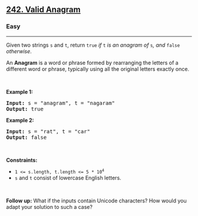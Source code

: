 <h2><a href="https://leetcode.com/problems/valid-anagram/">242. Valid Anagram</a></h2><h3>Easy</h3><hr><div><p class="extension-adhd-reader-p"><span class="extension-adhd-reader-wrapper"><span class="extension-adhd-reader-container"><span class="extension-adhd-reader-boldify">G</span>iven</span> <span class="extension-adhd-reader-container"><span class="extension-adhd-reader-boldify">t</span>wo</span> <span class="extension-adhd-reader-container"><span class="extension-adhd-reader-boldify">st</span>rings</span> </span><code>s</code><span class="extension-adhd-reader-wrapper"> <span class="extension-adhd-reader-container"><span class="extension-adhd-reader-boldify">a</span>nd</span> </span><code>t</code><span class="extension-adhd-reader-wrapper">, <span class="extension-adhd-reader-container"><span class="extension-adhd-reader-boldify">re</span>turn</span> </span><code><span class="extension-adhd-reader-wrapper"><span class="extension-adhd-reader-container"><span class="extension-adhd-reader-boldify">t</span>rue</span></span></code> <em>if</em> <code>t</code> <em><span class="extension-adhd-reader-wrapper">is an <span class="extension-adhd-reader-container"><span class="extension-adhd-reader-boldify">an</span>agram</span> of</span></em> <code>s</code><em><span class="extension-adhd-reader-wrapper">, <span class="extension-adhd-reader-container"><span class="extension-adhd-reader-boldify">a</span>nd</span></span></em> <code><span class="extension-adhd-reader-wrapper"><span class="extension-adhd-reader-container"><span class="extension-adhd-reader-boldify">f</span>alse</span></span></code> <em><span class="extension-adhd-reader-wrapper"><span class="extension-adhd-reader-container"><span class="extension-adhd-reader-boldify">oth</span>erwise</span></span></em>.</p>

<p class="extension-adhd-reader-p">An <strong><span class="extension-adhd-reader-wrapper"><span class="extension-adhd-reader-container"><span class="extension-adhd-reader-boldify">An</span>agram</span></span></strong><span class="extension-adhd-reader-wrapper"> is a <span class="extension-adhd-reader-container"><span class="extension-adhd-reader-boldify">w</span>ord</span> or <span class="extension-adhd-reader-container"><span class="extension-adhd-reader-boldify">ph</span>rase</span> <span class="extension-adhd-reader-container"><span class="extension-adhd-reader-boldify">fo</span>rmed</span> by <span class="extension-adhd-reader-container"><span class="extension-adhd-reader-boldify">rea</span>rranging</span> <span class="extension-adhd-reader-container"><span class="extension-adhd-reader-boldify">t</span>he</span> <span class="extension-adhd-reader-container"><span class="extension-adhd-reader-boldify">le</span>tters</span> of a <span class="extension-adhd-reader-container"><span class="extension-adhd-reader-boldify">dif</span>ferent</span> <span class="extension-adhd-reader-container"><span class="extension-adhd-reader-boldify">w</span>ord</span> or <span class="extension-adhd-reader-container"><span class="extension-adhd-reader-boldify">ph</span>rase,</span> <span class="extension-adhd-reader-container"><span class="extension-adhd-reader-boldify">typ</span>ically</span> <span class="extension-adhd-reader-container"><span class="extension-adhd-reader-boldify">u</span>sing</span> <span class="extension-adhd-reader-container"><span class="extension-adhd-reader-boldify">a</span>ll</span> <span class="extension-adhd-reader-container"><span class="extension-adhd-reader-boldify">t</span>he</span> <span class="extension-adhd-reader-container"><span class="extension-adhd-reader-boldify">or</span>iginal</span> <span class="extension-adhd-reader-container"><span class="extension-adhd-reader-boldify">le</span>tters</span> <span class="extension-adhd-reader-container"><span class="extension-adhd-reader-boldify">ex</span>actly</span> <span class="extension-adhd-reader-container"><span class="extension-adhd-reader-boldify">o</span>nce.</span></span></p>

<p class="extension-adhd-reader-p">&nbsp;</p>
<p class="extension-adhd-reader-p"><strong class="example"><span class="extension-adhd-reader-wrapper"><span class="extension-adhd-reader-container"><span class="extension-adhd-reader-boldify">Ex</span>ample</span> 1:</span></strong></p>
<pre><strong>Input:</strong> s = "anagram", t = "nagaram"
<strong>Output:</strong> true
</pre><p class="extension-adhd-reader-p"><strong class="example"><span class="extension-adhd-reader-wrapper"><span class="extension-adhd-reader-container"><span class="extension-adhd-reader-boldify">Ex</span>ample</span> 2:</span></strong></p>
<pre><strong>Input:</strong> s = "rat", t = "car"
<strong>Output:</strong> false
</pre>
<p class="extension-adhd-reader-p">&nbsp;</p>
<p class="extension-adhd-reader-p"><strong><span class="extension-adhd-reader-wrapper"><span class="extension-adhd-reader-container"><span class="extension-adhd-reader-boldify">Cons</span>traints:</span></span></strong></p>

<ul>
	<li><code>1 &lt;= s.length, t.length &lt;= 5 * 10<sup>4</sup></code></li>
	<li><code>s</code> and <code>t</code> consist of lowercase English letters.</li>
</ul>

<p class="extension-adhd-reader-p">&nbsp;</p>
<p class="extension-adhd-reader-p"><strong><span class="extension-adhd-reader-wrapper"><span class="extension-adhd-reader-container"><span class="extension-adhd-reader-boldify">Fo</span>llow</span> <span class="extension-adhd-reader-container"><span class="extension-adhd-reader-boldify">u</span>p:</span></span></strong><span class="extension-adhd-reader-wrapper"> <span class="extension-adhd-reader-container"><span class="extension-adhd-reader-boldify">W</span>hat</span> if <span class="extension-adhd-reader-container"><span class="extension-adhd-reader-boldify">t</span>he</span> <span class="extension-adhd-reader-container"><span class="extension-adhd-reader-boldify">in</span>puts</span> <span class="extension-adhd-reader-container"><span class="extension-adhd-reader-boldify">co</span>ntain</span> <span class="extension-adhd-reader-container"><span class="extension-adhd-reader-boldify">Un</span>icode</span> <span class="extension-adhd-reader-container"><span class="extension-adhd-reader-boldify">cha</span>racters?</span> <span class="extension-adhd-reader-container"><span class="extension-adhd-reader-boldify">H</span>ow</span> <span class="extension-adhd-reader-container"><span class="extension-adhd-reader-boldify">w</span>ould</span> <span class="extension-adhd-reader-container"><span class="extension-adhd-reader-boldify">y</span>ou</span> <span class="extension-adhd-reader-container"><span class="extension-adhd-reader-boldify">a</span>dapt</span> <span class="extension-adhd-reader-container"><span class="extension-adhd-reader-boldify">y</span>our</span> <span class="extension-adhd-reader-container"><span class="extension-adhd-reader-boldify">so</span>lution</span> to <span class="extension-adhd-reader-container"><span class="extension-adhd-reader-boldify">s</span>uch</span> a <span class="extension-adhd-reader-container"><span class="extension-adhd-reader-boldify">c</span>ase?</span></span></p>
</div>